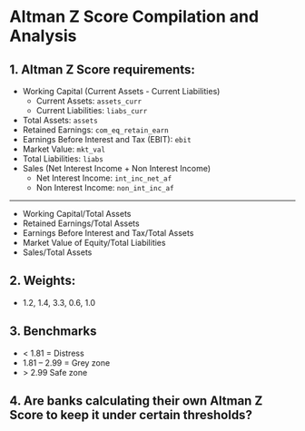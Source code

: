 # Altman Z Score Compilation and Analysis

## 1.	Altman Z Score requirements:
- Working Capital (Current Assets - Current Liabilities)
    - Current Assets: `assets_curr`
    - Current Liabilities: `liabs_curr`
- Total Assets: `assets`
- Retained Earnings: `com_eq_retain_earn`
- Earnings Before Interest and Tax (EBIT): `ebit`
- Market Value: `mkt_val`
- Total Liabilities: `liabs`
- Sales (Net Interest Income + Non Interest Income)
    - Net Interest Income: `int_inc_net_af`
    - Non Interest Income: `non_int_inc_af`
___
- Working Capital/Total Assets
- Retained Earnings/Total Assets
- Earnings Before Interest and Tax/Total Assets
- Market Value of Equity/Total Liabilities
- Sales/Total Assets
## 2.	Weights:
-	1.2, 1.4, 3.3, 0.6, 1.0
## 3.	Benchmarks
- < 1.81 = Distress
- 1.81 – 2.99 = Grey zone
- \> 2.99 Safe zone
## 4.	Are banks calculating their own Altman Z Score to keep it under certain thresholds?

